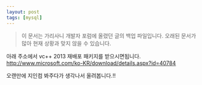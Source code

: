 ```yaml
---
layout: post
tags: [mysql]
---
```


> 이 문서는 가리사니 개발자 포럼에 올렸던 글의 백업 파일입니다.
오래된 문서가 많아 현재 상황과 맞지 않을 수 있습니다.


아래 주소에서 vc++ 2013 재배포 패키지를 받으시면됩니다.
http://www.microsoft.com/ko-KR/download/details.aspx?id=40784

오랜만에 지인컴 봐주다가 생각나서 올려봅니다.!!